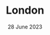 ---
layout: "@layouts/ArticleLayout.astro"
title: London
date: 28 June 2023
description: Gigs
image: /images/gigs-london/concert.jpg
---